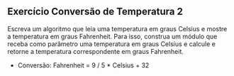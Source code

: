 ## Exercício Conversão de Temperatura 2
Escreva um algoritmo que leia uma temperatura em graus Celsius e mostre a temperatura em graus Fahrenheit. Para isso, construa um módulo que receba como parâmetro uma temperatura
em graus Celsius e calcule e retorne a temperatura correspondente em graus Fahrenheit.

* Conversão: Fahrenheit = 9 / 5 * Celsius + 32